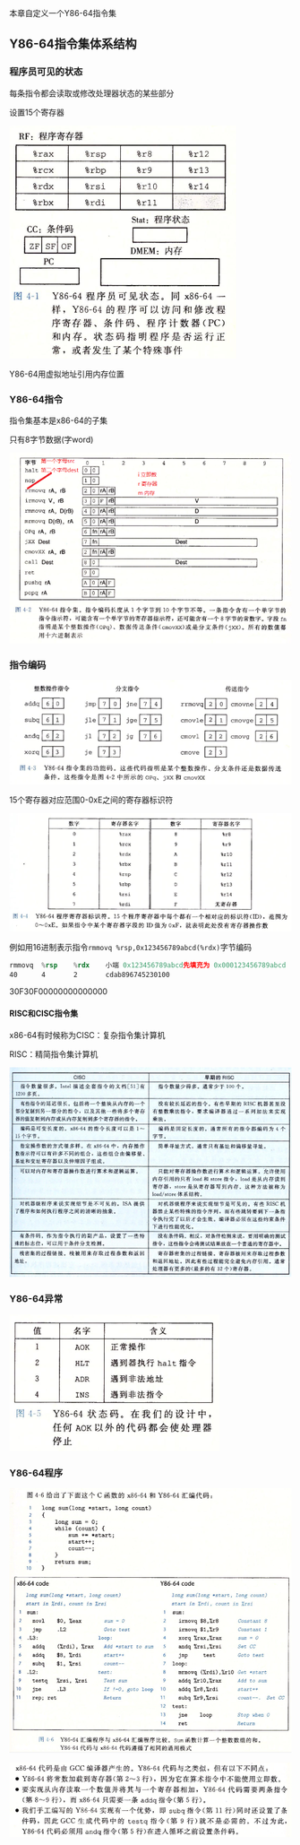 本章自定义一个Y86-64指令集

## Y86-64指令集体系结构

### 程序员可见的状态

每条指令都会读取或修改处理器状态的某些部分

设置15个寄存器

![image-20221014093134941](../image/image-20221014093134941.png)

Y86-64用虚拟地址引用内存位置

### Y86-64指令

指令集基本是x86-64的子集

只有8字节数据(字word)

![image-20221014094614084](../image/image-20221014094614084.png)

### 指令编码

![image-20221014094746325](../image/image-20221014094746325.png)

15个寄存器对应范围0-0xE之间的寄存器标识符

![image-20221014095038650](../image/image-20221014095038650.png)



例如用16进制表示指令`rmmovq %rsp,0x123456789abcd(%rdx)`字节编码

```asm
rmmovq	%rsp 	%rdx	小端 0x123456789abcd先填充为 0x000123456789abcd
40 		4		2 		cdab896745230100
```

30F30F00000000000000

#### RISC和CISC指令集

x86-64有时候称为CISC：复杂指令集计算机

RISC：精简指令集计算机

![image-20221014123157277](../image/image-20221014123157277.png)

### Y86-64异常

![image-20221014123414132](../image/image-20221014123414132.png)

### Y86-64程序

![image-20221014125526380](../image/image-20221014125526380.png)

![image-20221014132314552](../image/image-20221014132314552.png)